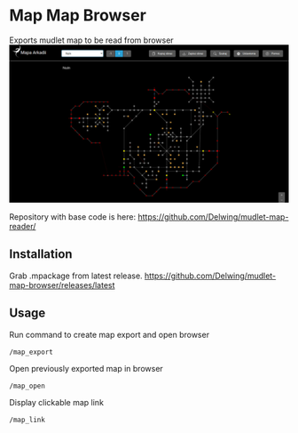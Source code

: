 # Map Map Browser

Exports mudlet map to be read from browser
![Screenshot](https://raw.githubusercontent.com/Delwing/mudlet-map-reader/media/screenshot.jpg)

Repository with base code is here: https://github.com/Delwing/mudlet-map-reader/

## Installation

Grab .mpackage from latest release.
https://github.com/Delwing/mudlet-map-browser/releases/latest

## Usage

Run command to create map export and open browser
```
/map_export
```

Open previously exported map in browser
```
/map_open
```

Display clickable map link
```
/map_link
```
